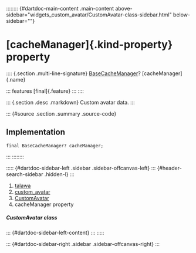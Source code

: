 :::::::: {#dartdoc-main-content .main-content above-sidebar="widgets_custom_avatar/CustomAvatar-class-sidebar.html" below-sidebar=""}
<div>

# [cacheManager]{.kind-property} property

</div>

:::: {.section .multi-line-signature}
[BaseCacheManager](https://pub.dev/documentation/flutter_cache_manager/3.4.1/flutter_cache_manager/BaseCacheManager-class.html)?
[cacheManager]{.name}

::: features
[final]{.feature}
:::
::::

::: {.section .desc .markdown}
Custom avatar data.
:::

::: {#source .section .summary .source-code}
## Implementation

``` language-dart
final BaseCacheManager? cacheManager;
```
:::
::::::::

::::: {#dartdoc-sidebar-left .sidebar .sidebar-offcanvas-left}
::: {#header-search-sidebar .hidden-l}
:::

1.  [talawa](../../index.html)
2.  [custom_avatar](../../widgets_custom_avatar/)
3.  [CustomAvatar](../../widgets_custom_avatar/CustomAvatar-class.html)
4.  cacheManager property

##### CustomAvatar class

::: {#dartdoc-sidebar-left-content}
:::
:::::

::: {#dartdoc-sidebar-right .sidebar .sidebar-offcanvas-right}
:::
